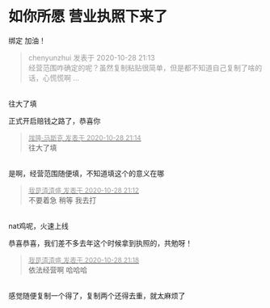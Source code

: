 # 如你所愿 营业执照下来了


绑定 加油！&nbsp;&nbsp;

<div class="quote"><blockquote><font color="#999999">chenyunzhui 发表于 2020-10-28 21:13</font><br />
<font color="#999999">经营范围咋确定的呢？虽然复制粘贴很简单，但是都不知道自己复制了啥的话，心慌慌啊 ...</font></blockquote></div><br />
往大了填

正式开启赔钱之路了，恭喜你

<div class="quote"><blockquote><font size="2"><a href="https://www.hostloc.com/forum.php?mod=redirect&amp;goto=findpost&amp;pid=9366293&amp;ptid=759570" target="_blank"><font color="#999999">埃隆·马斯克 发表于 2020-10-28 21:14</font></a></font><br />
往大了填</blockquote></div><br />
是啊，经营范围随便填，不知道填这个的意义在哪

<div class="quote"><blockquote><font size="2"><a href="https://www.hostloc.com/forum.php?mod=redirect&amp;goto=findpost&amp;pid=9366285&amp;ptid=759570" target="_blank"><font color="#999999">我是渣渣盛 发表于 2020-10-28 21:12</font></a></font><br />
不要着急 稍等 我去打</blockquote></div><br />
nat鸡呢，火速上线

恭喜恭喜，我们差不多去年这个时候拿到执照的，共勉呀！

<div class="quote"><blockquote><font size="2"><a href="https://www.hostloc.com/forum.php?mod=redirect&amp;goto=findpost&amp;pid=9366326&amp;ptid=759570" target="_blank"><font color="#999999">我是渣渣盛 发表于 2020-10-28 21:18</font></a></font><br />
依法经营啊 哈哈哈</blockquote></div><br />
感觉随便复制一个得了，复制两个还得去重，就太麻烦了
